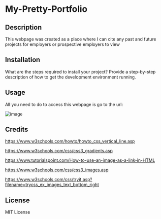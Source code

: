 # My-Pretty-Portfolio

## Description

This webpage was created as a place where I can cite any past and future projects for employers or prospective employers to view

## Installation

What are the steps required to install your project? Provide a step-by-step description of how to get the development environment running.

## Usage

 All you need to do to access this webpage is go to the url: 


![image](https://github.com/Zoinks4us/My-Pretty-Portfolio/assets/132844654/124c4861-4412-44c6-b60c-fd1f98815dc1)


## Credits

https://www.w3schools.com/howto/howto_css_vertical_line.asp

https://www.w3schools.com/css/css3_gradients.asp

https://www.tutorialspoint.com/How-to-use-an-image-as-a-link-in-HTML

https://www.w3schools.com/css/css3_images.asp

https://www.w3schools.com/css/tryit.asp?filename=trycss_ex_images_text_bottom_right

## License

MIT License


